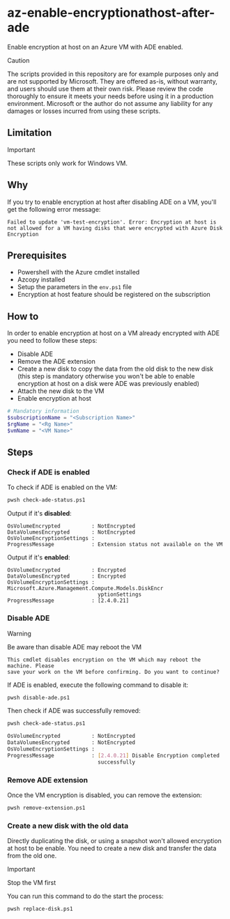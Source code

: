 # az-enable-encryptionathost-after-ade
Enable encryption at host on an Azure VM with ADE enabled.

> [!CAUTION]
> The scripts provided in this repository are for example purposes only and are not supported by Microsoft. They are offered as-is, without warranty, and users should use them at their own risk. Please review the code thoroughly to ensure it meets your needs before using it in a production environment. Microsoft or the author do not assume any liability for any damages or losses incurred from using these scripts.

## Limitation
> [!IMPORTANT]  
> These scripts only work for Windows VM.

## Why
If you try to enable encryption at host after disabling ADE on a VM, you'll get the following error message:
```
Failed to update 'vm-test-encryption'. Error: Encryption at host is not allowed for a VM having disks that were encrypted with Azure Disk Encryption
```

## Prerequisites
* Powershell with the Azure cmdlet installed
* Azcopy installed
* Setup the parameters in the `env.ps1` file
* Encryption at host feature should be registered on the subscription

## How to
In order to enable encryption at host on a VM already encrypted with ADE you need to follow these steps:
* Disable ADE
* Remove the ADE extension
* Create a new disk to copy the data from the old disk to the new disk (this step is mandatory otherwise you won't be able to enable encryption at host on a disk were ADE was previously enabled)
* Attach the new disk to the VM
* Enable encryption at host


```ps1
# Mandatory information
$subscriptionName = "<Subscription Name>"
$rgName = "<Rg Name>"
$vmName = "<VM Name>"
```

## Steps
### Check if ADE is enabled
To check if ADE is enabled on the VM:
```bash
pwsh check-ade-status.ps1
```

Output if it's **disabled**:
```
OsVolumeEncrypted          : NotEncrypted
DataVolumesEncrypted       : NotEncrypted
OsVolumeEncryptionSettings :
ProgressMessage            : Extension status not available on the VM
```

Output if it's **enabled**:
```
OsVolumeEncrypted          : Encrypted
DataVolumesEncrypted       : Encrypted
OsVolumeEncryptionSettings : Microsoft.Azure.Management.Compute.Models.DiskEncr
                             yptionSettings
ProgressMessage            : [2.4.0.21]
```

### Disable ADE
> [!WARNING]  
> Be aware than disable ADE may reboot the VM
```
This cmdlet disables encryption on the VM which may reboot the machine. Please
save your work on the VM before confirming. Do you want to continue?
```

If ADE is enabled, execute the following command to disable it:
```bash
pwsh disable-ade.ps1
```

Then check if ADE was successfully removed:
```bash
pwsh check-ade-status.ps1

OsVolumeEncrypted          : NotEncrypted
DataVolumesEncrypted       : NotEncrypted
OsVolumeEncryptionSettings :
ProgressMessage            : [2.4.0.21] Disable Encryption completed
                             successfully
```

### Remove ADE extension
Once the VM encryption is disabled, you can remove the extension:
```bash
pwsh remove-extension.ps1
```

### Create a new disk with the old data
Directly duplicating the disk, or using a snapshot won't allowed encryption at host to be enable. You need to create a new disk and transfer the data from the old one.

> [!IMPORTANT]  
> Stop the VM first

You can run this command to do the start the process:
```bash
pwsh replace-disk.ps1
```